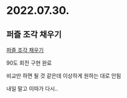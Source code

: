 # 2022.07.30.

## 퍼즐 조각 채우기

[퍼즐 조각 채우기](https://school.programmers.co.kr/learn/courses/30/lessons/84021)

90도 회전 구현 완료

비교만 하면 될 것 같은데 이상하게 원하는 대로 안됨

내일 말고 이따가 다시..